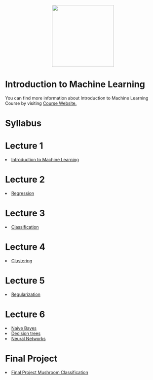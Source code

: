 <div align="center" dir="auto">
  <img src="/gaih/data-visualization/raw/main/logo.png" height="200px" style="max-width: 100%;">
</div>

# Introduction to Machine Learning
<p dir="auto">You can find more information about Introduction to Machine Learning Course by visiting <a href="https://globalaihub.com/courses/introduction-to-machine-learning/" rel="nofollow">Course Website.</a></p>

# Syllabus

# Lecture 1
<li><a href="https://github.com/jiyadkhan10/Introduction-to-Machine-Learning/tree/main/Introduction%20to%20Machine%20Learning/Introduction%20to%20Machine%20Learning">Introduction to Machine Learning </a></li>

# Lecture 2
<li><a href="https://github.com/jiyadkhan10/Introduction-to-Machine-Learning/tree/main/Introduction%20to%20Machine%20Learning/Regression"> Regression </a></li>

# Lecture 3
<li><a href="https://github.com/jiyadkhan10/Introduction-to-Machine-Learning/tree/main/Introduction%20to%20Machine%20Learning/Classification"> Classification </a></li>

# Lecture 4
<li><a href="https://github.com/jiyadkhan10/Introduction-to-Machine-Learning/tree/main/Introduction%20to%20Machine%20Learning/Clustering"> Clustering </a></li>

# Lecture 5
<li><a href="https://github.com/jiyadkhan10/Introduction-to-Machine-Learning/tree/main/Introduction%20to%20Machine%20Learning/Regularization"> Regularization </a></li>

# Lecture 6
<li><a href="https://github.com/jiyadkhan10/Introduction-to-Machine-Learning/tree/main/Introduction%20to%20Machine%20Learning/Naive%20Bayes"> Naive Bayes </a></li>
<li><a href="https://github.com/jiyadkhan10/Introduction-to-Machine-Learning/tree/main/Introduction%20to%20Machine%20Learning/Decision%20trees"> Decision trees </a></li>
<li><a href="https://github.com/jiyadkhan10/Introduction-to-Machine-Learning/tree/main/Introduction%20to%20Machine%20Learning/Neural%20networks"> Neural Networks </a></li>

# Final Project
<li><a href="https://github.com/jiyadkhan10/Introduction-to-Machine-Learning/tree/main/Introduction%20to%20Machine%20Learning/Final%20Project%20Mushroom%20Classification"> Final Project Mushroom Classification </a></li>





